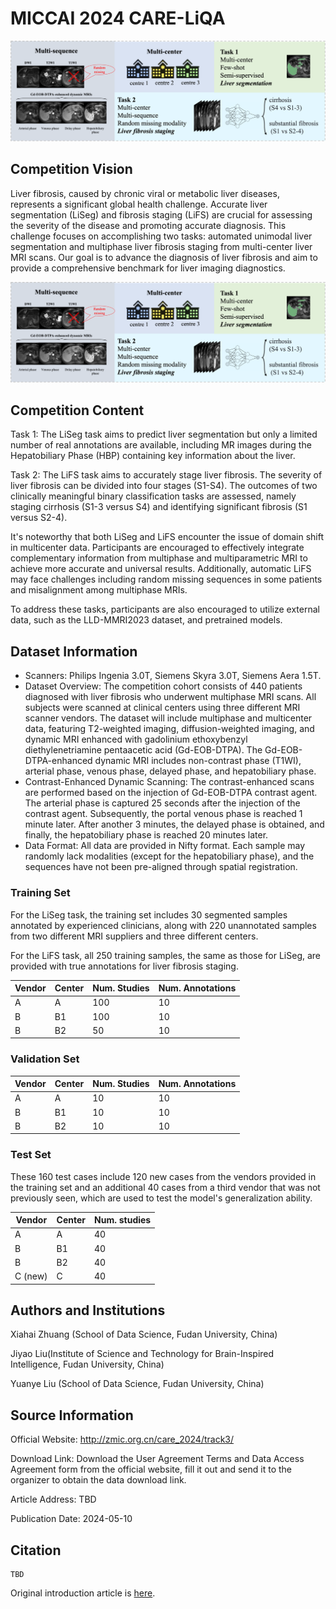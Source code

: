 # MICCAI 2024 CARE-LiQA

<div align="center">
    <a href="https://github.com/openmedlab/"><img width="700px" height="auto" src="appendix/CARE-LiQA_0.png"></a>
</div>
<p style="text-align:center;font-size:10px;"><em></em></p>

## Competition Vision

Liver fibrosis, caused by chronic viral or metabolic liver diseases, represents a significant global health challenge. Accurate liver segmentation (LiSeg) and fibrosis staging (LiFS) are crucial for assessing the severity of the disease and promoting accurate diagnosis. This challenge focuses on accomplishing two tasks: automated unimodal liver segmentation and multiphase liver fibrosis staging from multi-center liver MRI scans. Our goal is to advance the diagnosis of liver fibrosis and aim to provide a comprehensive benchmark for liver imaging diagnostics.

<div align="center">
    <a href="https://github.com/openmedlab/"><img width="700px" height="auto" src="appendix/CARE-LiQA_0.png"></a>
</div>
<p style="text-align:center;font-size:10px;"><em></em></p>

## Competition Content

Task 1: The LiSeg task aims to predict liver segmentation but only a limited number of real annotations are available, including MR images during the Hepatobiliary Phase (HBP) containing key information about the liver.

Task 2: The LiFS task aims to accurately stage liver fibrosis. The severity of liver fibrosis can be divided into four stages (S1-S4). The outcomes of two clinically meaningful binary classification tasks are assessed, namely staging cirrhosis (S1-3 versus S4) and identifying significant fibrosis (S1 versus S2-4).

It's noteworthy that both LiSeg and LiFS encounter the issue of domain shift in multicenter data. Participants are encouraged to effectively integrate complementary information from multiphase and multiparametric MRI to achieve more accurate and universal results. Additionally, automatic LiFS may face challenges including random missing sequences in some patients and misalignment among multiphase MRIs.

To address these tasks, participants are also encouraged to utilize external data, such as the LLD-MMRI2023 dataset, and pretrained models.

## Dataset Information

- Scanners: Philips Ingenia 3.0T, Siemens Skyra 3.0T, Siemens Aera 1.5T.
- Dataset Overview: The competition cohort consists of 440 patients diagnosed with liver fibrosis who underwent multiphase MRI scans. All subjects were scanned at clinical centers using three different MRI scanner vendors. The dataset will include multiphase and multicenter data, featuring T2-weighted imaging, diffusion-weighted imaging, and dynamic MRI enhanced with gadolinium ethoxybenzyl diethylenetriamine pentaacetic acid (Gd-EOB-DTPA). The Gd-EOB-DTPA-enhanced dynamic MRI includes non-contrast phase (T1WI), arterial phase, venous phase, delayed phase, and hepatobiliary phase.
- Contrast-Enhanced Dynamic Scanning: The contrast-enhanced scans are performed based on the injection of Gd-EOB-DTPA contrast agent. The arterial phase is captured 25 seconds after the injection of the contrast agent. Subsequently, the portal venous phase is reached 1 minute later. After another 3 minutes, the delayed phase is obtained, and finally, the hepatobiliary phase is reached 20 minutes later.
- Data Format: All data are provided in Nifty format. Each sample may randomly lack modalities (except for the hepatobiliary phase), and the sequences have not been pre-aligned through spatial registration.

### Training Set

For the LiSeg task, the training set includes 30 segmented samples annotated by experienced clinicians, along with 220 unannotated samples from two different MRI suppliers and three different centers.

For the LiFS task, all 250 training samples, the same as those for LiSeg, are provided with true annotations for liver fibrosis staging.

| Vendor | Center | Num. Studies | Num. Annotations |
|--------|--------|--------------|------------------|
| A      | A      | 100          | 10               |
| B      | B1     | 100          | 10               |
| B      | B2     | 50           | 10               |


### Validation Set

| Vendor | Center | Num. Studies | Num. Annotations |
|--------|--------|--------------|------------------|
| A      | A      | 10           | 10               |
| B      | B1     | 10           | 10               |
| B      | B2     | 10           | 10               |

### Test Set

These 160 test cases include 120 new cases from the vendors provided in the training set and an additional 40 cases from a third vendor that was not previously seen, which are used to test the model's generalization ability.

| Vendor    | Center | Num. studies |
|-----------|--------|--------------|
| A         | A      | 40           |
| B         | B1     | 40           |
| B         | B2     | 40           |
| C (new)   | C      | 40           |

## Authors and Institutions

Xiahai Zhuang (School of Data Science, Fudan University, China)

Jiyao Liu(Institute of Science and Technology for Brain-Inspired Intelligence, Fudan University, China)

Yuanye Liu (School of Data Science, Fudan University, China)

## Source Information

Official Website: http://zmic.org.cn/care_2024/track3/

Download Link: Download the User Agreement Terms and Data Access Agreement form from the official website, fill it out and send it to the organizer to obtain the data download link.

Article Address: TBD

Publication Date: 2024-05-10

## Citation

``` 
TBD
```

Original introduction article is [here](https://zhuanlan.zhihu.com/p/706731023).